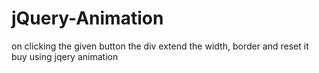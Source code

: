 # jQuery-Animation
on clicking the given button the div extend the width, border and reset it buy using jqery animation
